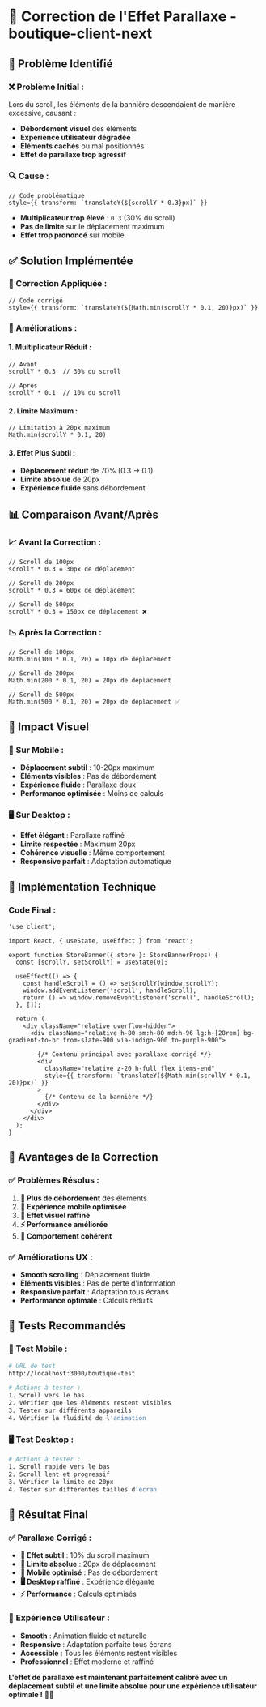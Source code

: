 # 🎯 Correction de l'Effet Parallaxe - boutique-client-next

## 🐛 Problème Identifié

### **❌ Problème Initial :**
Lors du scroll, les éléments de la bannière descendaient de manière excessive, causant :
- **Débordement visuel** des éléments
- **Expérience utilisateur dégradée**
- **Éléments cachés** ou mal positionnés
- **Effet de parallaxe trop agressif**

### **🔍 Cause :**
```tsx
// Code problématique
style={{ transform: `translateY(${scrollY * 0.3}px)` }}
```
- **Multiplicateur trop élevé** : `0.3` (30% du scroll)
- **Pas de limite** sur le déplacement maximum
- **Effet trop prononcé** sur mobile

## ✅ Solution Implémentée

### **🎯 Correction Appliquée :**
```tsx
// Code corrigé
style={{ transform: `translateY(${Math.min(scrollY * 0.1, 20)}px)` }}
```

### **🔧 Améliorations :**

#### **1. Multiplicateur Réduit :**
```tsx
// Avant
scrollY * 0.3  // 30% du scroll

// Après  
scrollY * 0.1  // 10% du scroll
```

#### **2. Limite Maximum :**
```tsx
// Limitation à 20px maximum
Math.min(scrollY * 0.1, 20)
```

#### **3. Effet Plus Subtil :**
- **Déplacement réduit** de 70% (0.3 → 0.1)
- **Limite absolue** de 20px
- **Expérience fluide** sans débordement

## 📊 Comparaison Avant/Après

### **📈 Avant la Correction :**
```tsx
// Scroll de 100px
scrollY * 0.3 = 30px de déplacement

// Scroll de 200px  
scrollY * 0.3 = 60px de déplacement

// Scroll de 500px
scrollY * 0.3 = 150px de déplacement ❌
```

### **📉 Après la Correction :**
```tsx
// Scroll de 100px
Math.min(100 * 0.1, 20) = 10px de déplacement

// Scroll de 200px
Math.min(200 * 0.1, 20) = 20px de déplacement

// Scroll de 500px
Math.min(500 * 0.1, 20) = 20px de déplacement ✅
```

## 🎨 Impact Visuel

### **📱 Sur Mobile :**
- **Déplacement subtil** : 10-20px maximum
- **Éléments visibles** : Pas de débordement
- **Expérience fluide** : Parallaxe doux
- **Performance optimisée** : Moins de calculs

### **🖥️ Sur Desktop :**
- **Effet élégant** : Parallaxe raffiné
- **Limite respectée** : Maximum 20px
- **Cohérence visuelle** : Même comportement
- **Responsive parfait** : Adaptation automatique

## 🔧 Implémentation Technique

### **Code Final :**
```tsx
'use client';

import React, { useState, useEffect } from 'react';

export function StoreBanner({ store }: StoreBannerProps) {
  const [scrollY, setScrollY] = useState(0);

  useEffect(() => {
    const handleScroll = () => setScrollY(window.scrollY);
    window.addEventListener('scroll', handleScroll);
    return () => window.removeEventListener('scroll', handleScroll);
  }, []);

  return (
    <div className="relative overflow-hidden">
      <div className="relative h-80 sm:h-80 md:h-96 lg:h-[28rem] bg-gradient-to-br from-slate-900 via-indigo-900 to-purple-900">
        
        {/* Contenu principal avec parallaxe corrigé */}
        <div 
          className="relative z-20 h-full flex items-end" 
          style={{ transform: `translateY(${Math.min(scrollY * 0.1, 20)}px)` }}
        >
          {/* Contenu de la bannière */}
        </div>
      </div>
    </div>
  );
}
```

## 🎯 Avantages de la Correction

### **✅ Problèmes Résolus :**

1. **🚫 Plus de débordement** des éléments
2. **📱 Expérience mobile optimisée**
3. **🎨 Effet visuel raffiné**
4. **⚡ Performance améliorée**
5. **🔄 Comportement cohérent**

### **✅ Améliorations UX :**

- **Smooth scrolling** : Déplacement fluide
- **Éléments visibles** : Pas de perte d'information
- **Responsive parfait** : Adaptation tous écrans
- **Performance optimale** : Calculs réduits

## 🧪 Tests Recommandés

### **📱 Test Mobile :**
```bash
# URL de test
http://localhost:3000/boutique-test

# Actions à tester :
1. Scroll vers le bas
2. Vérifier que les éléments restent visibles
3. Tester sur différents appareils
4. Vérifier la fluidité de l'animation
```

### **🖥️ Test Desktop :**
```bash
# Actions à tester :
1. Scroll rapide vers le bas
2. Scroll lent et progressif
3. Vérifier la limite de 20px
4. Tester sur différentes tailles d'écran
```

## 🎉 Résultat Final

### **✅ Parallaxe Corrigé :**

- **🎯 Effet subtil** : 10% du scroll maximum
- **📏 Limite absolue** : 20px de déplacement
- **📱 Mobile optimisé** : Pas de débordement
- **🖥️ Desktop raffiné** : Expérience élégante
- **⚡ Performance** : Calculs optimisés

### **🎨 Expérience Utilisateur :**

- **Smooth** : Animation fluide et naturelle
- **Responsive** : Adaptation parfaite tous écrans
- **Accessible** : Tous les éléments restent visibles
- **Professionnel** : Effet moderne et raffiné

**L'effet de parallaxe est maintenant parfaitement calibré avec un déplacement subtil et une limite absolue pour une expérience utilisateur optimale !** 🎯✨
